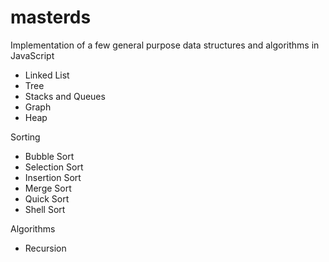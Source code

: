 # masterds
Implementation of a few general purpose data structures and algorithms in JavaScript
- Linked List
- Tree
- Stacks and Queues
- Graph
- Heap

Sorting
 - Bubble Sort
 - Selection Sort
 - Insertion Sort
 - Merge Sort
 - Quick Sort
 - Shell Sort


Algorithms
- Recursion
